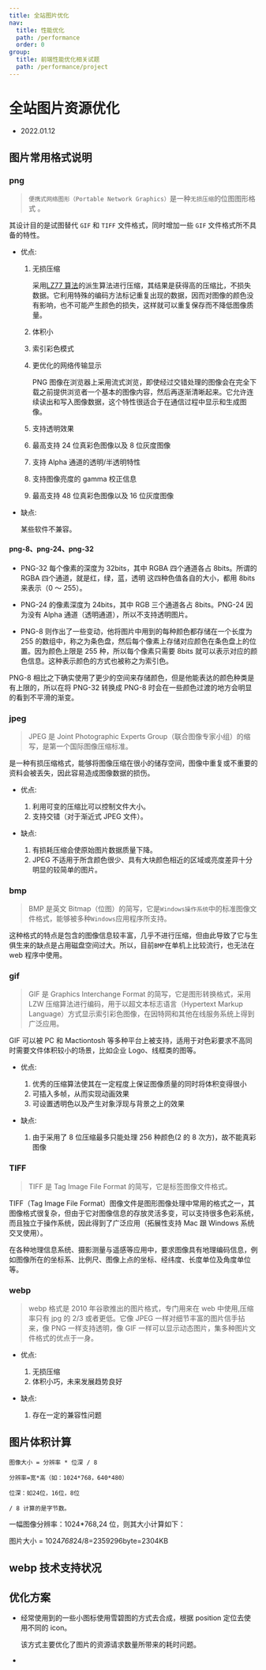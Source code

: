 ```yaml
---
title: 全站图片优化
nav:
  title: 性能优化
  path: /performance
  order: 0
group:
  title: 前端性能优化相关试题
  path: /performance/project
---
```


# 全站图片资源优化

- 2022.01.12

## 图片常用格式说明

### png

> `便携式网络图形（Portable Network Graphics）`是一种`无损压缩`的位图图形格式 。

其设计目的是试图替代 `GIF` 和 `TIFF` 文件格式，同时增加一些 `GIF` 文件格式所不具备的特性。

- 优点:

  1. 无损压缩

     采用[LZ77 算法](https://cloud.tencent.com/developer/news/279864)的派生算法进行压缩，其结果是获得高的压缩比，不损失数据。它利用特殊的编码方法标记重复出现的数据，因而对图像的颜色没有影响，也不可能产生颜色的损失，这样就可以重复保存而不降低图像质量。

  2. 体积小
  3. 索引彩色模式
  4. 更优化的网络传输显示

     PNG 图像在浏览器上采用流式浏览，即使经过交错处理的图像会在完全下载之前提供浏览者一个基本的图像内容，然后再逐渐清晰起来。它允许连续读出和写入图像数据，这个特性很适合于在通信过程中显示和生成图像。

  5. 支持透明效果
  6. 最高支持 24 位真彩色图像以及 8 位灰度图像
  7. 支持 Alpha 通道的透明/半透明特性
  8. 支持图像亮度的 gamma 校正信息
  9. 最高支持 48 位真彩色图像以及 16 位灰度图像

- 缺点:

  某些软件不兼容。

#### png-8、png-24、png-32

- PNG-32 每个像素的深度为 32bits，其中 RGBA 四个通道各占 8bits。所谓的 RGBA 四个通道，就是红，绿，蓝，透明 这四种色值各自的大小，都用 8bits 来表示（0 ～ 255）。

- PNG-24 的像素深度为 24bits，其中 RGB 三个通道各占 8bits。PNG-24 因为没有 Alpha 通道（透明通道），所以不支持透明图片。

- PNG-8 则作出了一些变动，他将图片中用到的每种颜色都存储在一个长度为 255 的数组中，称之为条色盘，然后每个像素上存储对应颜色在条色盘上的位置。因为颜色上限是 255 种，所以每个像素只需要 8bits 就可以表示对应的颜色信息。这种表示颜色的方式也被称之为索引色。

PNG-8 相比之下确实使用了更少的空间来存储颜色，但是他能表达的颜色种类是有上限的，所以在将 PNG-32 转换成 PNG-8 时会在一些颜色过渡的地方会明显的看到不平滑的渐变。

### jpeg

> JPEG 是 Joint Photographic Experts Group（联合图像专家小组）的缩写，是第一个国际图像压缩标准。

是一种有损压缩格式，能够将图像压缩在很小的储存空间，图像中重复或不重要的资料会被丢失，因此容易造成图像数据的损伤。

- 优点:

  1. 利用可变的压缩比可以控制文件大小。
  2. 支持交错（对于渐近式 JPEG 文件）。

- 缺点:

  1. 有损耗压缩会使原始图片数据质量下降。
  2. JPEG 不适用于所含颜色很少、具有大块颜色相近的区域或亮度差异十分明显的较简单的图片。

### bmp

> BMP 是英文 Bitmap（位图）的简写，它是`Windows操作系统`中的标准图像文件格式，能够被多种`Windows`应用程序所支持。

这种格式的特点是包含的图像信息较丰富，几乎不进行压缩，但由此导致了它与生俱生来的缺点是占用磁盘空间过大。所以，目前`BMP`在单机上比较流行，也无法在 web 程序中使用。

### gif

> GIF 是 Graphics Interchange Format 的简写，它是图形转换格式，采用 LZW 压缩算法进行编码，用于以超文本标志语言（Hypertext Markup Language）方式显示索引彩色图像，在因特网和其他在线服务系统上得到广泛应用。

GIF 可以被 PC 和 Mactiontosh 等多种平台上被支持，适用于对色彩要求不高同时需要文件体积较小的场景，比如企业 Logo、线框类的图等。

- 优点:

  1. 优秀的压缩算法使其在一定程度上保证图像质量的同时将体积变得很小
  2. 可插入多帧，从而实现动画效果
  3. 可设置透明色以及产生对象浮现与背景之上的效果

- 缺点:

  1. 由于采用了 8 位压缩最多只能处理 256 种颜色(2 的 8 次方)，故不能真彩图像

### TIFF

> TIFF 是 Tag Image File Format 的简写，它是标签图像文件格式。

TIFF（Tag Image File Format）图像文件是图形图像处理中常用的格式之一，其图像格式很复杂，但由于它对图像信息的存放灵活多变，可以支持很多色彩系统，而且独立于操作系统，因此得到了广泛应用（拓展性支持 Mac 跟 Windows 系统交叉使用）。

在各种地理信息系统、摄影测量与遥感等应用中，要求图像具有地理编码信息，例如图像所在的坐标系、比例尺、图像上点的坐标、经纬度、长度单位及角度单位等。

### webp

> webp 格式是 2010 年谷歌推出的图片格式，专门用来在 web 中使用,压缩率只有 jpg 的 2/3 或者更低。它像 JPEG 一样对细节丰富的图片信手拈来，像 PNG 一样支持透明，像 GIF 一样可以显示动态图片，集多种图片文件格式的优点于一身。

- 优点:

  1. 无损压缩
  2. 体积小巧，未来发展趋势良好

- 缺点:

  1. 存在一定的兼容性问题

## 图片体积计算

```
图像大小 = 分辨率 * 位深 / 8

分辨率=宽*高（如：1024*768，640*480）

位深：如24位，16位，8位

/ 8 计算的是字节数。
```

一幅图像分辨率：1024\*768,24 位，则其大小计算如下：

图片大小 = 1024*768*24/8=2359296byte=2304KB

## webp 技术支持状况

## 优化方案

- 经常使用到的一些小图标使用雪碧图的方式去合成，根据 position 定位去使用不同的 icon。

  该方式主要优化了图片的资源请求数量所带来的耗时问题。

-
